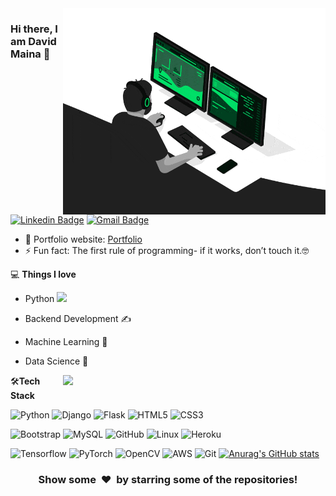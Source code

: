 <img align="right" src="developer.gif" alt="Coder GIF" width="420" height="330">

### Hi there, I am David Maina 👋
[![Linkedin Badge](https://img.shields.io/badge/-davymaish-blue?style=flat-square&logo=Linkedin&logoColor=white&link=https://www.linkedin.com/in/davymaish/)](https://www.linkedin.com/in/davymaish/)
[![Gmail Badge](https://img.shields.io/badge/-davidmainadmg05@gmail.com-c14438?style=flat-square&logo=Gmail&logoColor=white&link=mailto:davidmainadmg05@gmail.com)](mailto:davymaish@gmail.com) 

- 🎯 Portfolio website: [Portfolio](https://davymaish.github.io/)
- ⚡ Fun fact: The first rule of programming- if it works, don’t touch it.🤓

💻 **Things I love**
- Python <img src="https://media.giphy.com/media/WUlplcMpOCEmTGBtBW/giphy.gif" width="30"> 
- Backend Development ✍️
- Machine Learning 🧐
- Data Science 😬

    <a href="https://github.com/anuraghazra/github-readme-stats" title="Go to Source">
      <img align="right" width=420 height="auto" src="https://github-readme-stats.vercel.app/api?username=davymaish&show_icons=true&theme=dark&border_color=61dafb&hide_border=true&include_all_commits=true" />
    </a>
    
🛠**Tech Stack**

![Python](https://img.shields.io/badge/-Python-000000?style=flat&logo=python)
![Django](https://img.shields.io/badge/-Django-000000?style=flat&logo=Django)
![Flask](https://img.shields.io/badge/-Flask-000000?style=flat&logo=Flask)
![HTML5](https://img.shields.io/badge/-HTML5-000000?style=flat&logo=HTML5)
![CSS3](https://img.shields.io/badge/-CSS3-000000?style=flat&logo=CSS3)

![Bootstrap](https://img.shields.io/badge/-Bootstrap-000000?style=flat&logo=bootstrap)
![MySQL](https://img.shields.io/badge/-MySQL-000000?style=flat&logo=MySQL)
![GitHub](https://img.shields.io/badge/-GitHub-000000?style=flat&logo=github&logoColor=FFFFFF)
![Linux](https://img.shields.io/badge/-Linux-000000?style=flat&logo=linux&logoColor=FCC624)
![Heroku](https://img.shields.io/badge/-Heroku-000000?style=flat&logo=heroku)

![Tensorflow](https://img.shields.io/badge/-Tensorflow-000000?style=flat&logo=tensorflow)
![PyTorch](https://img.shields.io/badge/-PyTorch-000000?style=flat&logo=pytorch)
![OpenCV](https://img.shields.io/badge/-OpenCV-000000?style=flat&logo=opencv)
![AWS](https://img.shields.io/badge/AWS-000000?style=flat-square&logo=amazon-aws)
![Git](https://img.shields.io/badge/-Git-000000?style=flat&logo=git&logoColor=F05032)
    [![Anurag's GitHub stats](https://github-readme-stats.vercel.app/api?username=anuraghazra)](https://github.com/anuraghazra/github-readme-stats)

<div align="center">
    <h3 align="center">Show some &nbsp;❤️&nbsp; by starring some of the repositories!</h3>
</div>

<!--
<a href="https://github.com/jeremykenedy">
  <img align="center" src="https://github-readme-stats-deploy-jeremykenedy.vercel.app/api/wakatime?username=@jeremykenedy&custom_title=IDE%20Stats&bg_color=90,333333,222222&title_color=fff&text_color=fff&hide_border=true" />
</a>


[![Github stats](https://github-readme-stats-deploy-jeremykenedy.vercel.app/api?username=jeremykenedy&show_icons=true&theme=radical&include_all_commits=true&count_private=true)](https://github.com/jeremykenedy)


[![Top Langs](https://github-readme-stats-deploy-jeremykenedy.vercel.app/api/top-langs/?username=jeremykenedy&layout=compact)](https://github.com/jeremykenedy)

[![Wakatime stats](https://github-readme-stats-deploy-jeremykenedy.vercel.app/api/wakatime?username=@jeremykenedy)](https://github.com/jeremykenedy)

**jeremykenedy/jeremykenedy** is a ✨ _special_ ✨ repository because its `README.md` (this file) appears on your GitHub profile.

Here are some ideas to get you started:

- 🔭 I’m currently working on ...
- 🌱 I’m currently learning ...
- 👯 I’m looking to collaborate on ...
- 🤔 I’m looking for help with ...
- 💬 Ask me about ...
- 📫 How to reach me: ...
- 😄 Pronouns: ...
- ⚡ Fun fact: ...
-->


